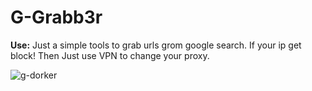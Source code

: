                                                        
<h1 align="left">G-Grabb3r</h1>

<b>Use:</b> Just a simple tools to grab urls grom google search. If your ip get block! Then Just use VPN to change your proxy.

![g-dorker](https://user-images.githubusercontent.com/34150123/90560027-4ffa5e00-e1c0-11ea-94fb-9f20ed86b2bf.png)
